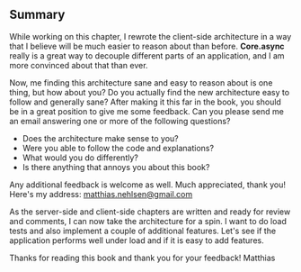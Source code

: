 ## Summary
While working on this chapter, I rewrote the client-side architecture in a way that I believe will be much easier to reason about than before. **Core.async** really is a great way to decouple different parts of an application, and I am more convinced about that than ever.

Now, me finding this architecture sane and easy to reason about is one thing, but how about you? Do you actually find the new architecture easy to follow and generally sane? After making it this far in the book, you should be in a great position to give me some feedback. Can you please send me an email answering one or more of the following questions?

* Does the architecture make sense to you? 
* Were you able to follow the code and explanations?
* What would you do differently?
* Is there anything that annoys you about this book?

Any additional feedback is welcome as well. Much appreciated, thank you! Here's my address: <matthias.nehlsen@gmail.com>

As the server-side and client-side chapters are written and ready for review and comments, I can now take the architecture for a spin. I want to do load tests and also implement a couple of additional features. Let's see if the application performs well under load and if it is easy to add features.

Thanks for reading this book and thank you for your feedback!
Matthias
